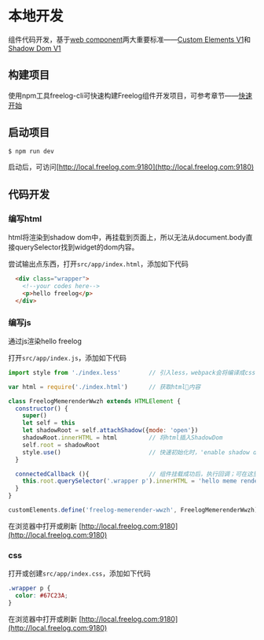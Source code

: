 # 本地开发
组件代码开发，基于[web component](https://developers.google.com/web/fundamentals/web-components/?hl=zh-cn)两大重要标准——[Custom Elements V1](https://developers.google.com/web/fundamentals/web-components/customelements?hl=zh-cn)和[Shadow Dom V1](https://developers.google.com/web/fundamentals/web-components/shadowdom?hl=zh-cn)

## 构建项目
使用npm工具freelog-cli可快速构建Freelog组件开发项目，可参考章节——[快速开始](../quickstart.md)

## 启动项目
```sh
$ npm run dev
```

启动后，可访问[http://local.freelog.com:9180](http://local.freelog.com:9180)

## 代码开发

### 编写html
html将渲染到shadow dom中，再挂载到页面上，所以无法从document.body直接querySelector找到widget的dom内容。

尝试输出点东西，打开`src/app/index.html`，添加如下代码
```html
  <div class="wrapper">
    <!--your codes here-->
    <p>hello freelog</p>
  </div>
```


### 编写js
通过js渲染hello freelog

打开`src/app/index.js`，添加如下代码

```javascript
import style from './index.less'        // 引入less，webpack会将编译成css

var html = require('./index.html')      // 获取html内容

class FreelogMemerenderWwzh extends HTMLElement {
  constructor() {
    super()
    let self = this
    let shadowRoot = self.attachShadow({mode: 'open'})
    shadowRoot.innerHTML = html         // 将html插入ShadowDom   
    self.root = shadowRoot
    style.use()                         // 快速初始化时，'enable shadow dom'选择yes后，style会插入ShadowDom，从而css只会在shadowDom内部生效
  }

  connectedCallback (){                 // 组件挂载成功后，执行回调；可在这里书写组件逻辑
    this.root.querySelector('.wrapper p').innerHTML = 'hello meme renderer!'
  }
}

customElements.define('freelog-memerender-wwzh', FreelogMemerenderWwzh)                // 定义一个 自定义标签
```

在浏览器中打开或刷新 [http://local.freelog.com:9180](http://local.freelog.com:9180)


### css

打开或创建`src/app/index.css`，添加如下代码
```css
.wrapper p {
  color: #67C23A;
}
```

在浏览器中打开或刷新 [http://local.freelog.com:9180](http://local.freelog.com:9180)

